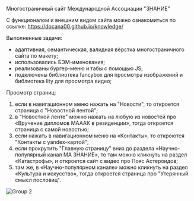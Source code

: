 Многостраничный сайт Международной Ассоциации "ЗНАНИЕ"

С функционалом и внешним видом сайта можно ознакомиться по ссылке: https://docana00.github.io/knowledge/

Выполненные задачи:
- адаптивная, семантическая, валидная вёрстка многостраничного сайта по макету;
- использовались БЭМ-именования;
- реализованы бургер-меню и табы с помощью JS;
- подключены библиотека fancybox для просмотра изображений и библиотека lity для просмотра видео;

Просмотр страниц:
  1) если в навигационном меню нажать на "Новости", то откроется страница с "Новостной лентой";
  2) в "Новостной ленте" можно нажать на любую из новостей про «Вручение дипломов МАААК в резиденции», тогда откроется страница с самой новостью;
  3) если нажать в навигационном меню на «Контакты», то откроются "Контакты с yandex-картой";
  4) если прокрутить "Главную страницу" вниз до раздела «Научно-популярный канал МА ЗНАНИЕ», то там можно кликнуть на раздел «Катастрофы», и откроется сайт с видео про Пояс Астероидов;
  5) там же, в «Научно-популярном канале» можно кликнуть на раздел «Культура и искусство», тогда откроется страница про "Утерянный смысл пословиц".
 

 
  ![Group 2](https://github.com/DocAna00/knowledge/assets/103950286/595bce8c-8666-47c7-abaf-22f6266f37f8)
